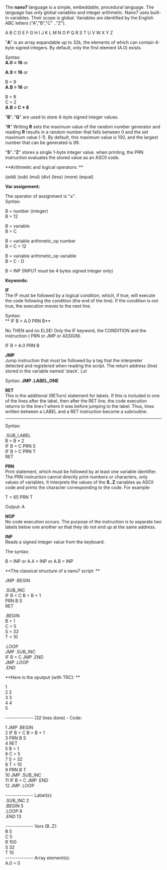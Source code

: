 The **nano7** language is a simple, embeddable,  procedural language. The language has only global variables and integer arithmetic. Nano7 uses built-in variables. 
Their scope is global. Variables are identified by the English ABC letters ("A","B","C" .."Z").

A B C D E F G H I J K L M N O P Q R S T U V W X Y Z

"**A**" is an array expandable up to 32k, the elements of which can contain 4-byte signed integers. By default, only the first element (A.0) exists.

Syntax:   
**A.0 = 16** or 
  
**A.9 = 16** or  
  
B = 9  
**A.B = 16** or 

B = 9  
C = 2  
**A.B = C * 8**

"**B**".."**Q**" are used to store 4-byte signed integer values.

"**R**" Writing **R** sets the maximum value of the random number generator and reading **R** results in a random number that falls between 0 and the set maximum value (-1). 
By default, this maximum value is 100, and the largest number that can be generated is 99.

"**S**".."**Z**" stores a single 1-byte integer value. when printing, the PRN instruction evaluates the stored value as an ASCII code.

**Arithmetic and logical operators:
**

 (add) 
 (sub) 
 (mul) 
 (div) 
 (less) 
 (more) 
 (equal)

**Var assignment:**  

The operator of assignment is "**=**".  
Syntax:

B = number (integer)  
B = 12

B = variable  
B = C

B = variable arithmetic_op number  
B = C + 12  

B = variable arithmetic_op variable  
B = C - D  

B = INP (INPUT must be 4 bytes signed integer only)  

**Keywords:**

**IF**   
The IF must be followed by a logical condition, which, if true, will execute the code following the condition (the end of the line). If the condition is not true, the execution moves to the next line.

Syntax:  
** IF B > A.0 PRN B**

No THEN and no ELSE! 
Only the IF keyword, the CONDITION and the instruction ( PRN or JMP or ASSIGN).

IF B > A.0 PRN B

**JMP**  
Jump instruction that must be followed by a tag that the interpreter detected and registered when reading the script. The return address (line) stored in the variable named 'stack'. Lol

Syntax: **JMP .LABEL_ONE**  

**RET**  
This is the additional (RETurn) statement for labels. If this is included in one of the lines after the label, then after the RET line, the code execution returns to the line+1 where it was before jumping to the label. Thus, lines written between a LABEL and a RET instruction become a subroutine.
****
Syntax:

.SUB_LABEL  
B = B * 2  
IF B = C PRN S  
IF B > C PRN T  
RET  

**PRN**  
Print statement, which must be followed by at least one variable identifier. The PRN instruction cannot directly print numbers or characters, only values ​​of variables. It interprets the values ​​of the **S..Z** variables as ASCII code and prints the character corresponding to the code. For example:

T = 65 
PRN T

Output: A

**NOP**  
No code execution occurs. The purpose of the instruction is to separate two labels below one another so that they do not end up at the same address.

**INP**  
Reads a signed integer value from the keyboard.

The syntax:

B = INP or 
A.4 = INP or 
A.B = INP


**The classical structure of a nano7 script:
**

JMP .BEGIN

.SUB_INC   
 IF B < C B = B + 1   
 PRN B S   
 RET  

.BEGIN   
 B = 1  
 C = 5   
 S = 32  
 T = 10  
   
.LOOP   
 JMP .SUB_INC   
 IF B = C JMP .END  
 JMP .LOOP  
.END  
  
**Here is the oputput (with TRC):
**

1  
2 2  
3 3  
4 4  
5  
  
-------------- (32 lines done) - Code:  
  
1 JMP .BEGIN  
2 IF B < C B = B + 1  
3 PRN B S  
4 RET  
5 B = 1  
6 C = 5  
7 S = 32  
8 T = 10  
9 PRN B T  
10 JMP .SUB_INC  
11 IF B = C JMP .END  
12 JMP .LOOP  
  
-------------- Label(s):  
.SUB_INC 2  
.BEGIN  5  
.LOOP 9  
.END 13  
  
-------------- Vars (B..Z):  
B 5  
C 5  
R 100  
S 32  
T 10  
-------------- Array element(s):  
A.0 = 0

